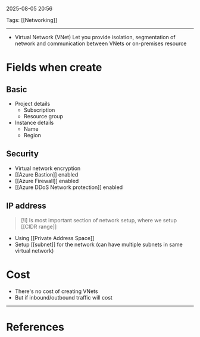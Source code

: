 2025-08-05 20:56

Tags: [[Networking]]

---

- Virtual Network (VNet) Let you provide isolation, segmentation of network and communication between VNets or on-premises resource

# Fields when create
## Basic
- Project details
	- Subscription
	- Resource group
- Instance details
	- Name
	- Region
## Security
- Virtual network encryption
- [[Azure Bastion]] enabled
- [[Azure Firewall]] enabled
- [[Azure DDoS Network protection]] enabled
## IP address

> [!i] Is most important section of network setup, where we setup [[CIDR range]] 

- Using [[Private Address Space]]
- Setup [[subnet]] for the network (can have multiple subnets in same virtual network)

# Cost
- There's no cost of creating VNets
- But if inbound/outbound traffic will cost

---
# References